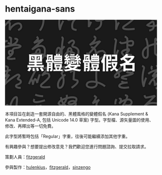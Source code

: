 # hentaigana-sans

![title](title.svg)

本項目旨在創造一套開源自由的、黑體風格的變體假名 (Kana Supplement & Kana Extended-A, 包括 Unicode 14.0 草案) 字型。字型檔、源矢量圖的使用、修改、再釋出等一切免費。

此字型將暫時包括「Regular」字重，往後可能繼續添加其他字重。

有興趣參與？想要提出修改意見？我們歡迎您進行問題諮詢、提交拉取請求。

策劃人員：[fitzgerald](https://zh.moegirl.org.cn/User:FITZGERALD/)

參與製作：[hulenkius](https://github.com/Hulenkius)，[fitzgerald](https://zh.moegirl.org.cn/User:FITZGERALD/)，[sinzengo](https://zht.glyphwiki.org/wiki/User:sinzengo/)

